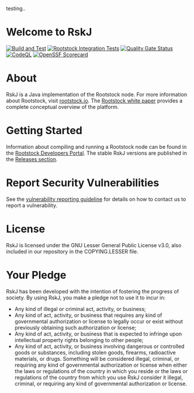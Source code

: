 testing..
# Welcome to RskJ
[![Build and Test](https://github.com/rsksmart/rskj/actions/workflows/build_and_test.yml/badge.svg)](https://github.com/rsksmart/rskj/actions/workflows/build_and_test.yml)
[![Rootstock Integration Tests](https://github.com/rsksmart/rskj/actions/workflows/rit.yml/badge.svg)](https://github.com/rsksmart/rskj/actions/workflows/rit.yml)
[![Quality Gate Status](https://sonarcloud.io/api/project_badges/measure?project=rskj&metric=alert_status)](https://sonarcloud.io/dashboard?id=rskj)
[![CodeQL](https://github.com/rsksmart/rskj/workflows/CodeQL/badge.svg)](https://github.com/rsksmart/rskj/actions?query=workflow%3ACodeQL)
[![OpenSSF Scorecard](https://api.scorecard.dev/projects/github.com/rsksmart/rskj/badge)](https://scorecard.dev/viewer/?uri=github.com/rsksmart/rskj)

# About
RskJ is a Java implementation of the Rootstock node. For more information about Rootstock, visit [rootstock.io](https://rootstock.io/). The [Rootstock white paper](https://rootstock.io/rsk-white-paper-updated.pdf) provides a complete conceptual overview of the platform.

# Getting Started
Information about compiling and running a Rootstock node can be found in the [Rootstock Developers Portal](https://dev.rootstock.io/).
The stable RskJ versions are published in the [Releases section](https://github.com/rsksmart/rskj/releases).

# Report Security Vulnerabilities
See the [vulnerability reporting guideline](https://github.com/rsksmart/rskj/blob/master/SECURITY.md) for details on how to
contact us to report a vulnerability.

# License
RskJ is licensed under the GNU Lesser General Public License v3.0, also included in our repository in the COPYING.LESSER file.

# Your Pledge
RskJ has been developed with the intention of fostering the progress of society. By using RskJ, you make a pledge not to use it to incur in:
- Any kind of illegal or criminal act, activity, or business;
- Any kind of act, activity, or business that requires any kind of governmental authorization or license to legally occur or exist without previously obtaining such authorization or license;
- Any kind of act, activity, or business that is expected to infringe upon intellectual property rights belonging to other people;
- Any kind of act, activity, or business involving dangerous or controlled goods or substances, including stolen goods, firearms, radioactive materials, or drugs.
Something will be considered illegal, criminal, or requiring any kind of governmental authorization or license when either the laws or regulations of the country in which you reside or the laws or regulations of the country from which you use RskJ consider it illegal, criminal, or requiring any kind of governmental authorization or license.
